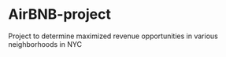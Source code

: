 # AirBNB-project
Project to determine maximized revenue opportunities in various neighborhoods in NYC
